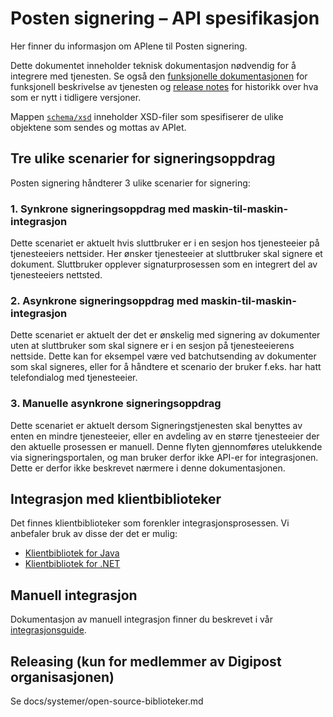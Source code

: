 # Posten signering – API spesifikasjon

Her finner du informasjon om APIene til Posten signering.

Dette dokumentet inneholder teknisk dokumentasjon nødvendig for å integrere med tjenesten. Se også den [funksjonelle dokumentasjonen](https://digipost.github.io/signature-api-specification) for funksjonell beskrivelse av tjenesten og [release notes](/integrasjon/release-notes.md) for historikk over hva som er nytt i tidligere versjoner.

Mappen [`schema/xsd`](/schema/xsd) inneholder XSD-filer som spesifiserer de ulike objektene som sendes og mottas av APIet.

## Tre ulike scenarier for signeringsoppdrag

Posten signering håndterer 3 ulike scenarier for signering:

### 1. Synkrone signeringsoppdrag med maskin-til-maskin-integrasjon

Dette scenariet er aktuelt hvis sluttbruker er i en sesjon hos tjenesteeier på tjenesteeiers nettsider. Her ønsker tjenesteeier at sluttbruker skal signere et dokument. Sluttbruker opplever signaturprosessen som en integrert del av tjenesteeiers nettsted.

### 2. Asynkrone signeringsoppdrag med maskin-til-maskin-integrasjon
Dette scenariet er aktuelt der det er ønskelig med signering av dokumenter uten at sluttbruker som skal signere er i en sesjon på tjenesteeierens nettside. Dette kan for eksempel være ved batchutsending av dokumenter som skal signeres, eller for å håndtere et scenario der bruker f.eks. har hatt telefondialog med tjenesteeier.

### 3. Manuelle asynkrone signeringsoppdrag
Dette scenariet er aktuelt dersom Signeringstjenesten skal benyttes av enten en mindre tjenesteeier, eller en avdeling av en større tjenesteeier der den aktuelle prosessen er manuell. Denne flyten gjennomføres utelukkende via signeringsportalen, og man bruker derfor ikke API-er for integrasjonen. Dette er derfor ikke beskrevet nærmere i denne dokumentasjonen.

## Integrasjon med klientbiblioteker

Det finnes klientbiblioteker som forenkler integrasjonsprosessen. Vi anbefaler bruk av disse der det er mulig:

* [Klientbibliotek for Java](https://github.com/digipost/signature-api-client-java)
* [Klientbibliotek for .NET](https://github.com/digipost/signature-api-client-dotnet)

## Manuell integrasjon

Dokumentasjon av manuell integrasjon finner du beskrevet i vår [integrasjonsguide](/integrasjon).


## Releasing (kun for medlemmer av Digipost organisasjonen)

Se docs/systemer/open-source-biblioteker.md
